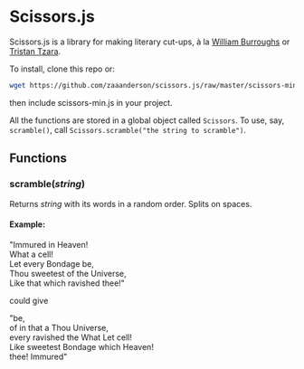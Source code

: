 # Scissors.js

Scissors.js is a library for making literary cut-ups, à la [William Burroughs](http://www.writing.upenn.edu/~afilreis/88v/burroughs-cutup.html) or [Tristan Tzara](http://www.in-vacua.com/tzara.shtml).

To install, clone this repo or:

```bash
wget https://github.com/zaaanderson/scissors.js/raw/master/scissors-min.js
```

then include scissors-min.js in your project.

All the functions are stored in a global object called `Scissors`. To use, say, `scramble()`, call `Scissors.scramble("the string to scramble")`.

## Functions

### scramble(*string*)

Returns *string* with its words in a random order. Splits on spaces.

#### Example:

"Immured in Heaven!  
 What a cell!  
 Let every Bondage be,  
 Thou sweetest of the Universe,  
 Like that which ravished thee!"  

could give

"be,  
 of in that a Thou Universe,  
 every ravished the What Let cell!  
 Like sweetest Bondage which Heaven!  
 thee! Immured"  
